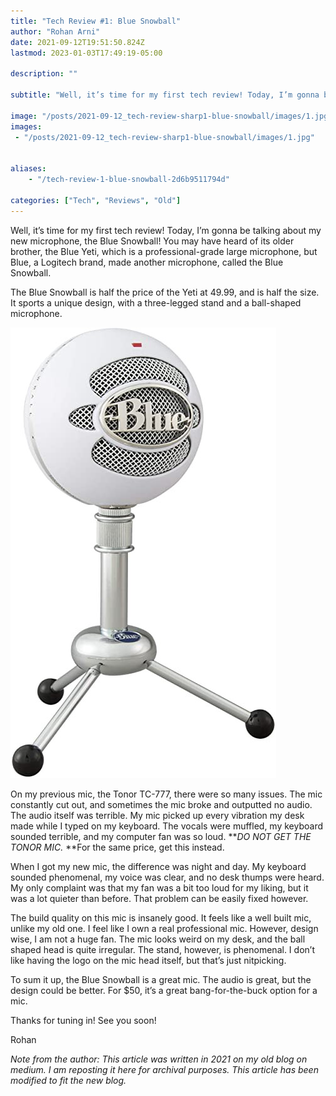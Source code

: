 ```yaml
---
title: "Tech Review #1: Blue Snowball"
author: "Rohan Arni"
date: 2021-09-12T19:51:50.824Z
lastmod: 2023-01-03T17:49:19-05:00

description: ""

subtitle: "Well, it’s time for my first tech review! Today, I’m gonna be talking about my new microphone, the Blue Snowball! You may have heard of…"

image: "/posts/2021-09-12_tech-review-sharp1-blue-snowball/images/1.jpg" 
images:
 - "/posts/2021-09-12_tech-review-sharp1-blue-snowball/images/1.jpg"


aliases:
    - "/tech-review-1-blue-snowball-2d6b9511794d"

categories: ["Tech", "Reviews", "Old"]
---
```


Well, it’s time for my first tech review! Today, I’m gonna be talking about my new microphone, the Blue Snowball! You may have heard of its older brother, the Blue Yeti, which is a professional-grade large microphone, but Blue, a Logitech brand, made another microphone, called the Blue Snowball.

The Blue Snowball is half the price of the Yeti at 49.99, and is half the size. It sports a unique design, with a three-legged stand and a ball-shaped microphone.

![image](images/1.jpg#layoutTextWidth)


On my previous mic, the Tonor TC-777, there were so many issues. The mic constantly cut out, and sometimes the mic broke and outputted no audio. The audio itself was terrible. My mic picked up every vibration my desk made while I typed on my keyboard. The vocals were muffled, my keyboard sounded terrible, and my computer fan was so loud. **_DO NOT GET THE TONOR MIC._ **For the same price, get this instead.

When I got my new mic, the difference was night and day. My keyboard sounded phenomenal, my voice was clear, and no desk thumps were heard. My only complaint was that my fan was a bit too loud for my liking, but it was a lot quieter than before. That problem can be easily fixed however.

The build quality on this mic is insanely good. It feels like a well built mic, unlike my old one. I feel like I own a real professional mic. However, design wise, I am not a huge fan. The mic looks weird on my desk, and the ball shaped head is quite irregular. The stand, however, is phenomenal. I don’t like having the logo on the mic head itself, but that’s just nitpicking.

To sum it up, the Blue Snowball is a great mic. The audio is great, but the design could be better. For $50, it’s a great bang-for-the-buck option for a mic.

Thanks for tuning in! See you soon!

Rohan

*Note from the author: This article was written in 2021 on my old blog on medium. I am reposting it here for archival purposes. This article has been modified to fit the new blog.*